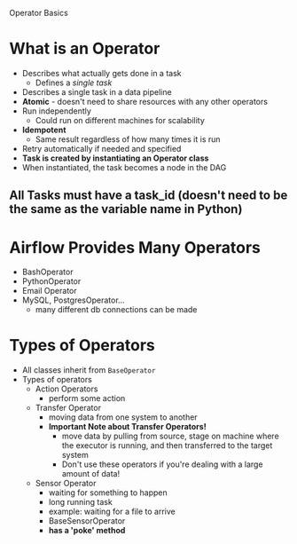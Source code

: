 Operator Basics

# What is an Operator
+ Describes what actually gets done in a task
	+ Defines a _single task_
+ Describes a single task in a data pipeline
+ __Atomic__ - doesn't need to share resources with any other operators
+ Run independently
	+ Could run on different machines for scalability
+ __Idempotent__
	+ Same result regardless of how many times it is run
+ Retry automatically if needed and specified
+ __Task is created by instantiating an Operator class__
+ When instantiated, the task becomes a node in the DAG

## All Tasks must have a task_id (doesn't need to be the same as the variable name in Python)

# Airflow Provides Many Operators
+ BashOperator
+ PythonOperator
+ Email Operator
+ MySQL, PostgresOperator...
	+ many different db connections can be made

	
# Types of Operators
+ All classes inherit from `BaseOperator`
+ Types of operators
	+ Action Operators
		+ perform some action
	+ Transfer Operator
		+ moving data from one system to another
		+ __Important Note about Transfer Operators!__
			+ move data by pulling from source, stage on machine where the executor is running, and then transferred to the target system
			+ Don't use these operators if you're dealing with a large amount of data!
	+ Sensor Operator
		+ waiting for something to happen
		+ long running task
		+ example: waiting for a file to arrive
		+ BaseSensorOperator
		+ __has a 'poke' method__